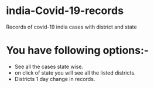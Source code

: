 # india-Covid-19-records
Records of covid-19 india cases with district and state

# You have following options:-
- See all the cases state wise.
- on click of state you will see all the listed districts.
- Districts 1 day change in records.
